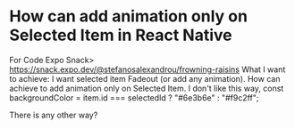 
# How can add animation only on Selected Item in React Native

For Code
Expo Snack> https://snack.expo.dev/@stefanosalexandrou/frowning-raisins
What I want to achieve:
I want selected item Fadeout (or add any animation). How can achieve to add animation only on Selected Item.
I don't like this way,
const backgroundColor = item.id === selectedId ? "#6e3b6e" : "#f9c2ff";

There is any other way?

        